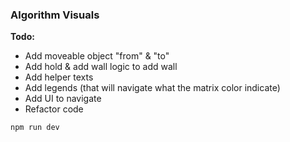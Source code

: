 ### Algorithm Visuals

**Todo:**

- Add moveable object "from" & "to"
- Add hold & add wall logic to add wall
- Add helper texts
- Add legends (that will navigate what the matrix color indicate)
- Add UI to navigate
- Refactor code

```
npm run dev
```
